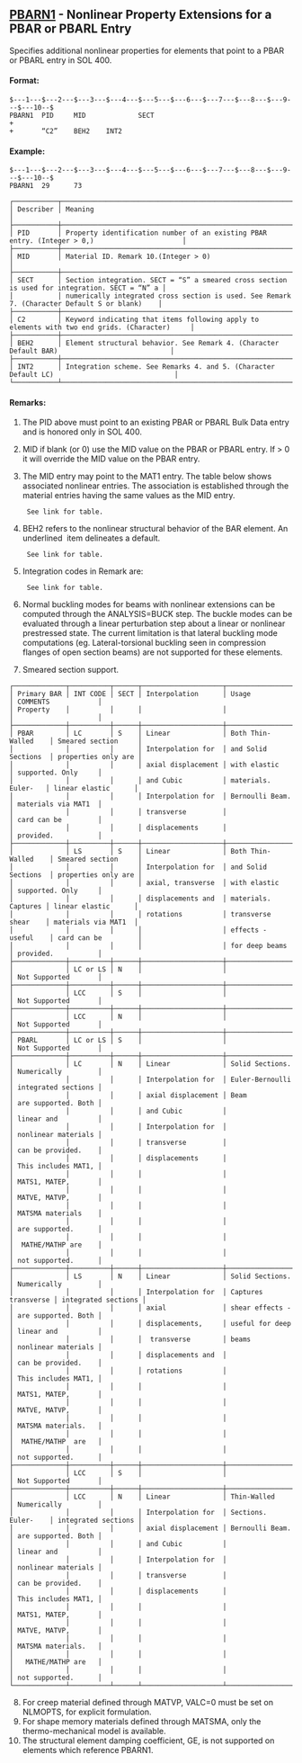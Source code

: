 ## [PBARN1](https://nexus.hexagon.com/documentationcenter/bundle/MSC_Nastran_2022.4/page/Nastran_Combined_Book/qrg/bulkp/TOC.PBARN1.xhtml) - Nonlinear Property Extensions for a PBAR or PBARL Entry

Specifies additional nonlinear properties for elements that point to a PBAR or PBARL entry in SOL 400.

#### Format:

```nastran
$---1---$---2---$---3---$---4---$---5---$---6---$---7---$---8---$---9---$---10--$
PBARN1  PID     MID             SECT                                    +       
+       “C2”    BEH2    INT2                                                    
```

#### Example:

```nastran
$---1---$---2---$---3---$---4---$---5---$---6---$---7---$---8---$---9---$---10--$
PBARN1  29      73                                                              
```

```text
┌───────────┬───────────────────────────────────────────────────────────────────────────────────────────────┐
│ Describer │ Meaning                                                                                       │
├───────────┼───────────────────────────────────────────────────────────────────────────────────────────────┤
│ PID       │ Property identification number of an existing PBAR entry. (Integer > 0,)                      │
├───────────┼───────────────────────────────────────────────────────────────────────────────────────────────┤
│ MID       │ Material ID. Remark 10.(Integer > 0)                                                          │
├───────────┼───────────────────────────────────────────────────────────────────────────────────────────────┤
│ SECT      │ Section integration. SECT = “S” a smeared cross section is used for integration. SECT = “N” a │
│           │ numerically integrated cross section is used. See Remark 7. (Character Default S or blank)    │
├───────────┼───────────────────────────────────────────────────────────────────────────────────────────────┤
│ C2        │ Keyword indicating that items following apply to elements with two end grids. (Character)     │
├───────────┼───────────────────────────────────────────────────────────────────────────────────────────────┤
│ BEH2      │ Element structural behavior. See Remark 4. (Character Default BAR)                            │
├───────────┼───────────────────────────────────────────────────────────────────────────────────────────────┤
│ INT2      │ Integration scheme. See Remarks 4. and 5. (Character Default LC)                              │
└───────────┴───────────────────────────────────────────────────────────────────────────────────────────────┘
```

#### Remarks:

1. The PID above must point to an existing PBAR or PBARL Bulk Data entry and is honored only in SOL 400.
2. MID if blank (or 0) use the MID value on the PBAR or PBARL entry. If > 0 it will override the MID value on the PBAR entry.
3. The MID entry may point to the MAT1 entry. The table below shows associated nonlinear entries. The association is established through the material entries having the same values as the MID entry.

        See link for table.

4. BEH2 refers to the nonlinear structural behavior of the BAR element. An  underlined  item delineates a default.

        See link for table.

5. Integration codes in Remark   are:

        See link for table.

6. Normal buckling modes for beams with nonlinear extensions can be computed through the ANALYSIS=BUCK step. The buckle modes can be evaluated through a linear perturbation step about a linear or nonlinear prestressed state. The current limitation is that lateral buckling mode computations (eg. Lateral-torsional buckling seen in compression flanges of open section beams) are not supported for these elements.

7. Smeared section support. 

```text
┌─────────────┬──────────┬──────┬────────────────────┬─────────────────────┬─────────────────────┐
│ Primary BAR │ INT CODE │ SECT │ Interpolation      │ Usage               │ COMMENTS            │
│ Property    │          │      │                    │                     │                     │
├─────────────┼──────────┼──────┼────────────────────┼─────────────────────┼─────────────────────┤
│ PBAR        │ LC       │ S    │ Linear             │ Both Thin-Walled    │ Smeared section     │
│             │          │      │ Interpolation for  │ and Solid Sections  │ properties only are │
│             │          │      │ axial displacement │ with elastic        │ supported. Only     │
│             │          │      │ and Cubic          │ materials. Euler-   │ linear elastic      │
│             │          │      │ Interpolation for  │ Bernoulli Beam.     │ materials via MAT1  │
│             │          │      │ transverse         │                     │ card can be         │
│             │          │      │ displacements      │                     │ provided.           │
├─────────────┼──────────┼──────┼────────────────────┼─────────────────────┼─────────────────────┤
│             │ LS       │ S    │ Linear             │ Both Thin-Walled    │ Smeared section     │
│             │          │      │ Interpolation for  │ and Solid Sections  │ properties only are │
│             │          │      │ axial, transverse  │ with elastic        │ supported. Only     │
│             │          │      │ displacements and  │ materials. Captures │ linear elastic      │
│             │          │      │ rotations          │ transverse shear    │ materials via MAT1  │
│             │          │      │                    │ effects - useful    │ card can be         │
│             │          │      │                    │ for deep beams      │ provided.           │
├─────────────┼──────────┼──────┼────────────────────┼─────────────────────┼─────────────────────┤
│             │ LC or LS │ N    │                    │                     │ Not Supported       │
├─────────────┼──────────┼──────┼────────────────────┼─────────────────────┼─────────────────────┤
│             │ LCC      │ S    │                    │                     │ Not Supported       │
├─────────────┼──────────┼──────┼────────────────────┼─────────────────────┼─────────────────────┤
│             │ LCC      │ N    │                    │                     │ Not Supported       │
├─────────────┼──────────┼──────┼────────────────────┼─────────────────────┼─────────────────────┤
│ PBARL       │ LC or LS │ S    │                    │                     │ Not Supported       │
├─────────────┼──────────┼──────┼────────────────────┼─────────────────────┼─────────────────────┤
│             │ LC       │ N    │ Linear             │ Solid Sections.     │ Numerically         │
│             │          │      │ Interpolation for  │ Euler-Bernoulli     │ integrated sections │
│             │          │      │ axial displacement │ Beam                │ are supported. Both │
│             │          │      │ and Cubic          │                     │ linear and          │
│             │          │      │ Interpolation for  │                     │ nonlinear materials │
│             │          │      │ transverse         │                     │ can be provided.    │
│             │          │      │ displacements      │                     │ This includes MAT1, │
│             │          │      │                    │                     │ MATS1, MATEP,       │
│             │          │      │                    │                     │ MATVE, MATVP,       │
│             │          │      │                    │                     │ MATSMA materials    │
│             │          │      │                    │                     │ are supported.      │
│             │          │      │                    │                     │  MATHE/MATHP are    │
│             │          │      │                    │                     │ not supported.      │
├─────────────┼──────────┼──────┼────────────────────┼─────────────────────┼─────────────────────┤
│             │ LS       │ N    │ Linear             │ Solid Sections.     │ Numerically         │
│             │          │      │ Interpolation for  │ Captures transverse │ integrated sections │
│             │          │      │ axial              │ shear effects -     │ are supported. Both │
│             │          │      │ displacements,     │ useful for deep     │ linear and          │
│             │          │      │  transverse        │ beams               │ nonlinear materials │
│             │          │      │ displacements and  │                     │ can be provided.    │
│             │          │      │ rotations          │                     │ This includes MAT1, │
│             │          │      │                    │                     │ MATS1, MATEP,       │
│             │          │      │                    │                     │ MATVE, MATVP,       │
│             │          │      │                    │                     │ MATSMA materials.   │
│             │          │      │                    │                     │  MATHE/MATHP  are   │
│             │          │      │                    │                     │ not supported.      │
├─────────────┼──────────┼──────┼────────────────────┼─────────────────────┼─────────────────────┤
│             │ LCC      │ S    │                    │                     │ Not Supported       │
├─────────────┼──────────┼──────┼────────────────────┼─────────────────────┼─────────────────────┤
│             │ LCC      │ N    │ Linear             │ Thin-Walled         │ Numerically         │
│             │          │      │ Interpolation for  │ Sections. Euler-    │ integrated sections │
│             │          │      │ axial displacement │ Bernoulli Beam.     │ are supported. Both │
│             │          │      │ and Cubic          │                     │ linear and          │
│             │          │      │ Interpolation for  │                     │ nonlinear materials │
│             │          │      │ transverse         │                     │ can be provided.    │
│             │          │      │ displacements      │                     │ This includes MAT1, │
│             │          │      │                    │                     │ MATS1, MATEP,       │
│             │          │      │                    │                     │ MATVE, MATVP,       │
│             │          │      │                    │                     │ MATSMA materials.   │
│             │          │      │                    │                     │   MATHE/MATHP are   │
│             │          │      │                    │                     │ not supported.      │
└─────────────┴──────────┴──────┴────────────────────┴─────────────────────┴─────────────────────┘
```

8. For creep material defined through MATVP, VALC=0 must be set on NLMOPTS, for explicit formulation.
9. For shape memory materials defined through MATSMA, only the thermo-mechanical model is available.
10. The structural element damping coefficient, GE, is not supported on elements which reference PBARN1.
